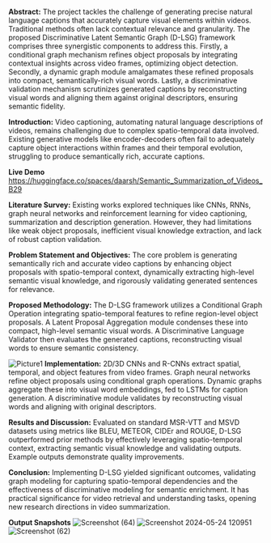 **Abstract:**
The project tackles the challenge of generating precise natural language captions that accurately capture visual elements within videos. Traditional methods often lack contextual relevance and granularity. The proposed Discriminative Latent Semantic Graph (D-LSG) framework comprises three synergistic components to address this. Firstly, a conditional graph mechanism refines object proposals by integrating contextual insights across video frames, optimizing object detection. Secondly, a dynamic graph module amalgamates these refined proposals into compact, semantically-rich visual words. Lastly, a discriminative validation mechanism scrutinizes generated captions by reconstructing visual words and aligning them against original descriptors, ensuring semantic fidelity.

**Introduction:**
Video captioning, automating natural language descriptions of videos, remains challenging due to complex spatio-temporal data involved. Existing generative models like encoder-decoders often fail to adequately capture object interactions within frames and their temporal evolution, struggling to produce semantically rich, accurate captions.


**Live Demo** https://huggingface.co/spaces/daarsh/Semantic_Summarization_of_Videos_B29



**Literature Survey:**
Existing works explored techniques like CNNs, RNNs, graph neural networks and reinforcement learning for video captioning, summarization and description generation. However, they had limitations like weak object proposals, inefficient visual knowledge extraction, and lack of robust caption validation.

**Problem Statement and Objectives:**
The core problem is generating semantically rich and accurate video captions by enhancing object proposals with spatio-temporal context, dynamically extracting high-level semantic visual knowledge, and rigorously validating generated sentences for relevance.

**Proposed Methodology:**
The D-LSG framework utilizes a Conditional Graph Operation integrating spatio-temporal features to refine region-level object proposals. A Latent Proposal Aggregation module condenses these into compact, high-level semantic visual words. A Discriminative Language Validator then evaluates the generated captions, reconstructing visual words to ensure semantic consistency.

![Picture1](https://github.com/ddarrsh/Semantic_Summarization_of_Videos_using_DLSG_B29/assets/120782143/571fffae-1c18-4bfa-aa1e-9c85e30cdf01)
**Implementation:** 
2D/3D CNNs and R-CNNs extract spatial, temporal, and object features from video frames. Graph neural networks refine object proposals using conditional graph operations. Dynamic graphs aggregate these into visual word embeddings, fed to LSTMs for caption generation. A discriminative module validates by reconstructing visual words and aligning with original descriptors.

**Results and Discussion:**
Evaluated on standard MSR-VTT and MSVD datasets using metrics like BLEU, METEOR, CIDEr and ROUGE, D-LSG outperformed prior methods by effectively leveraging spatio-temporal context, extracting semantic visual knowledge and validating outputs. Example outputs demonstrate quality improvements.

**Conclusion:** 
Implementing D-LSG yielded significant outcomes, validating graph modeling for capturing spatio-temporal dependencies and the effectiveness of discriminative modeling for semantic enrichment. It has practical significance for video retrieval and understanding tasks, opening new research directions in video summarization.

**Output Snapshots**
![Screenshot (64)](https://github.com/ddarrsh/Semantic_Summarization_of_Videos_using_DLSG_B29/assets/120782143/068db211-358d-4948-9a6c-62dc02a2ddf3)
![Screenshot 2024-05-24 120951](https://github.com/ddarrsh/Semantic_Summarization_of_Videos_using_DLSG_B29/assets/120782143/c60a9f82-65fd-4370-83d7-e75b11a7ab1d)
![Screenshot (62)](https://github.com/ddarrsh/Semantic_Summarization_of_Videos_using_DLSG_B29/assets/120782143/4289dbdc-43c2-4416-a7bd-1b1ca8a4e8c9)

